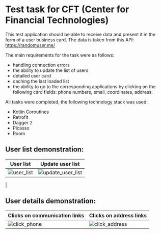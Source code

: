 # Test task for CFT (Center for Financial Technologies)
This test application should be able to receive data and present it in the form of a user business card. The data is taken from this API: https://randomuser.me/

The main requirements for the task were as follows:

- handling connection errors
- the ability to update the list of users
- detailed user card
- caching the last loaded list
- the ability to go to the corresponding applications by clicking on the following card fields: phone numbers, email, coordinates, address.

All tasks were completed, the following technology stack was used:
- Kotlin Coroutines
- Retrofit
- Dagger 2
- Picasso
- Room

## User list demonstration:

| User list | Update user list |
| ----------- | ---------- |
| ![user_list](https://github.com/user-attachments/assets/4237e871-fe42-457b-a621-446182040287) | ![update_user_list](https://github.com/user-attachments/assets/6cd46162-852c-4fa4-a0cd-d19aba9af1be)
|

## User details demonstration:

| Clicks on communication links | Clicks on address links |
| --------------- | --------------- |
| ![click_phone](https://github.com/user-attachments/assets/ccd71e4a-b191-432d-a0db-0c6c67efd17a)| ![click_address](https://github.com/user-attachments/assets/dd08974e-a929-46f7-b827-9cb469e30819) |



